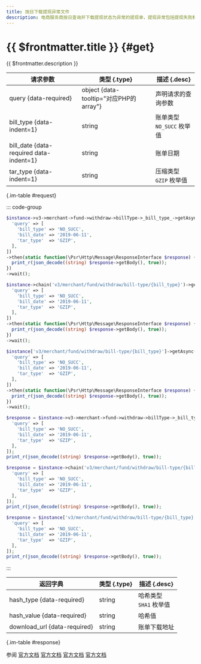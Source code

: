 ```yaml
---
title: 按日下载提现异常文件
description: 电商服务商按日查询并下载提现状态为异常的提现单，提现异常包括提现失败和银行退票。
---
```


# {{ $frontmatter.title }} {#get}

{{ $frontmatter.description }}

| 请求参数 | 类型 {.type} | 描述 {.desc}
| --- | --- | ---
| query {data-required} | object {data-tooltip="对应PHP的array"} | 声明请求的查询参数
| bill_type {data-indent=1} | string | 账单类型<br/>`NO_SUCC` 枚举值
| bill_date {data-required data-indent=1} | string | 账单日期
| tar_type {data-indent=1} | string | 压缩类型<br/>`GZIP` 枚举值

{.im-table #request}

::: code-group

```php [异步纯链式]
$instance->v3->merchant->fund->withdraw->billType->_bill_type_->getAsync([
  'query' => [
    'bill_type' => 'NO_SUCC',
    'bill_date' => '2019-06-11',
    'tar_type'  => 'GZIP',
  ],
])
->then(static function(\Psr\Http\Message\ResponseInterface $response) {
  print_r(json_decode((string) $response->getBody(), true));
})
->wait();
```

```php [异步声明式]
$instance->chain('v3/merchant/fund/withdraw/bill-type/{bill_type}')->getAsync([
  'query' => [
    'bill_type' => 'NO_SUCC',
    'bill_date' => '2019-06-11',
    'tar_type'  => 'GZIP',
  ],
])
->then(static function(\Psr\Http\Message\ResponseInterface $response) {
  print_r(json_decode((string) $response->getBody(), true));
})
->wait();
```

```php [异步属性式]
$instance['v3/merchant/fund/withdraw/bill-type/{bill_type}']->getAsync([
  'query' => [
    'bill_type' => 'NO_SUCC',
    'bill_date' => '2019-06-11',
    'tar_type'  => 'GZIP',
  ],
])
->then(static function(\Psr\Http\Message\ResponseInterface $response) {
  print_r(json_decode((string) $response->getBody(), true));
})
->wait();
```

```php [同步纯链式]
$response = $instance->v3->merchant->fund->withdraw->billType->_bill_type_->get([
  'query' => [
    'bill_type' => 'NO_SUCC',
    'bill_date' => '2019-06-11',
    'tar_type'  => 'GZIP',
  ],
]);
print_r(json_decode((string) $response->getBody(), true));
```

```php [同步声明式]
$response = $instance->chain('v3/merchant/fund/withdraw/bill-type/{bill_type}')->get([
  'query' => [
    'bill_type' => 'NO_SUCC',
    'bill_date' => '2019-06-11',
    'tar_type'  => 'GZIP',
  ],
]);
print_r(json_decode((string) $response->getBody(), true));
```

```php [同步属性式]
$response = $instance['v3/merchant/fund/withdraw/bill-type/{bill_type}']->get([
  'query' => [
    'bill_type' => 'NO_SUCC',
    'bill_date' => '2019-06-11',
    'tar_type'  => 'GZIP',
  ],
]);
print_r(json_decode((string) $response->getBody(), true));
```

:::

| 返回字典 | 类型 {.type} | 描述 {.desc}
| --- | --- | ---
| hash_type {data-required} | string | 哈希类型<br/>`SHA1` 枚举值
| hash_value {data-required} | string | 哈希值
| download_url {data-required} | string | 账单下载地址

{.im-table #response}

参阅 [官方文档](https://pay.weixin.qq.com/doc/v3/partner/4012476678) [官方文档](https://pay.weixin.qq.com/doc/v3/partner/4012720060) [官方文档](https://pay.weixin.qq.com/doc/v3/partner/4012719776) [官方文档](https://pay.weixin.qq.com/doc/v3/partner/4012715087)
